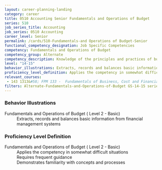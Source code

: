 ```yaml
---
layout: career-planning-landing
category: career
title: 0510 Accounting Senior Fundamentals and Operations of Budget
series: 510
job_series_title: Accounting
job_series: 0510 Accounting
career_level: Senior
permalink: /cards/510-Fundamentals-and Operations of Budget-Senior
functional_competency_designation: Job Specific Competencies
competency: Fundamentals and Operations of Budget
competency_group: Alternate
competency_description: Knowledge of the principles and practices of budget administration and analysis; including preparing, justifying, reporting on, and executing the budget; and the relationships among program, budget, accounting, and reporting systems
level: "14-15"
behavior_illustrations: Extracts, records and balances basic information from financial management systems
proficiency_level_definition: Applies the competency in somewhat difficult situations ? Requires frequent guidance ? Demonstrates familiarity with concepts and processes
relevant_courses: 
 - 143 1313&#58; FPM 133 -  Fundamentals of Business, Cost and Financial Management, Learning Tree
filters: Alternate-Fundamentals-and-Operations-of-Budget GS-14-15 series-0510
---
```


<div class="desktop:grid-col-6 margin-y-205">
  <div class="border-top-05 bg-white padding-2 shadow-5 height-full members-hover border-1px border-gray-30 border-top-orange radius-lg">
    <h3>Behavior Illustrations</h3>
    <dl class="text-base"><dt>Fundamentals and Operations of Budget ( Level 2 - Basic)</dt><dd>Extracts, records and balances basic information from financial management systems</dd></dl>
  </div>
</div>
<div class="desktop:grid-col-6 margin-y-205">
  <div class="border-top-05 bg-white padding-2 shadow-5 height-full members-hover border-1px border-gray-30 border-top-orange radius-lg">
    <h3>Proficiency Level Definition</h3>
    <dl class="text-base"><dt>Fundamentals and Operations of Budget ( Level 2 - Basic)</dt><dd>Applies the competency in somewhat difficult situations </dd><dd> Requires frequent guidance </dd><dd> Demonstrates familiarity with concepts and processes</dd></dl>
  </div>
</div>